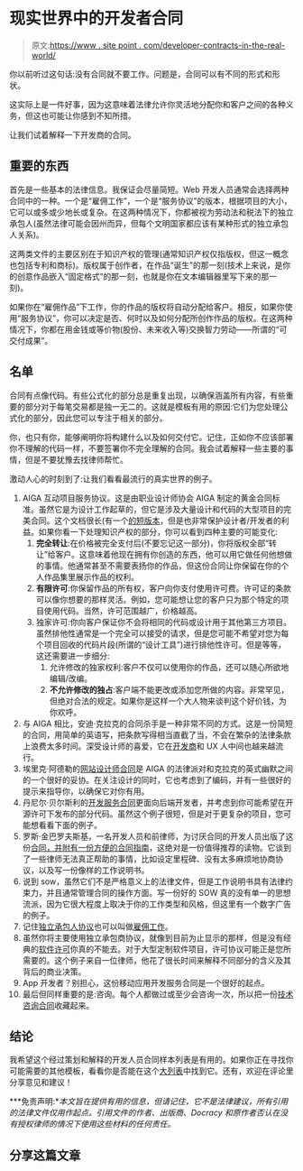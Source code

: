 # 现实世界中的开发者合同

> 原文:[https://www . site point . com/developer-contracts-in-the-real-world/](https://www.sitepoint.com/developer-contracts-in-the-real-world/)

你以前听过这句话:没有合同就不要工作。问题是，合同可以有不同的形式和形状。

这实际上是一件好事，因为这意味着法律允许你灵活地分配你和客户之间的各种义务，但这也可能让你感到不知所措。

让我们试着解释一下开发商的合同。

## 重要的东西

首先是一些基本的法律信息。我保证会尽量简短。Web 开发人员通常会选择两种合同中的一种。一个是“雇佣工作”，一个是“服务协议”的版本，根据项目的大小，它可以或多或少地长或复杂。在这两种情况下，你都被视为劳动法和税法下的独立承包人(虽然法律可能会因州而异，但每个文明国家都应该有某种形式的独立承包人关系)。

这两类文件的主要区别在于知识产权的管理(通常知识产权仅指版权，但这一概念也包括专利和商标)。版权属于创作者，在作品“诞生”的那一刻(技术上来说，是你的创意作品嵌入“固定格式”的那一刻，也就是你在文本编辑器里写下来的那一刻)。

如果你在“雇佣作品”下工作，你的作品的版权将自动分配给客户。相反，如果你使用“服务协议”，你可以决定是否、何时以及如何分配所创作作品的版权。在这两种情况下，你都在用金钱或等价物(股份、未来收入等)交换智力劳动——所谓的“可交付成果”。

## 名单

合同有点像代码。有些公式化的部分总是重复出现，以确保涵盖所有内容，有些重要的部分对于每笔交易都是独一无二的。这就是模板有用的原因:它们为您处理公式化的部分，因此您可以专注于相关的部分。

你，也只有你，能够阐明你将构建什么以及如何交付它。记住，正如你不应该部署你不理解的代码一样，不要签署你不完全理解的合同。我会试着解释一些主要的事情，但是不要犹豫去找律师帮忙。

激动人心的时刻到了:让我们看看最流行的真实世界的例子。

1.  AIGA 互动项目服务协议。这是由职业设计师协会 AIGA 制定的黄金合同标准。虽然它是为设计工作起草的，但它是涉及大量设计和代码的大型项目的完美合同。这个文档很长(有一个[的短版本](https://www.docracy.com/8574/design-and-development-contract)，但是也非常保护设计者/开发者的利益。如果你看一下处理知识产权的部分，你可以看到四种主要的可能变化:
    1.  **完全转让**:在价格被完全支付后(不要忘记这一部分)，你将版权全部“转让”给客户。这意味着他现在拥有你创造的东西，他可以用它做任何他想做的事情。他通常甚至不需要表扬你的作品，但这份合同让你保留在你的个人作品集里展示作品的权利。
    2.  **有限许可**:你保留作品的所有权，客户向你支付使用许可费。许可证的条款可以像你想要的那样灵活。例如，您可能想让您的客户只为那个特定的项目使用代码。当然，许可范围越广，价格越高。
    3.  独家许可:你向客户保证你不会将相同的代码或设计用于其他第三方项目。虽然排他性通常是一个完全可以接受的请求，但是您可能不希望对您为每个项目回收的代码片段(所谓的“设计工具”)进行排他性许可。但是等等，这还需要进一步细分:
        1.  允许修改的独家权利:客户不仅可以使用你的作品，还可以随心所欲地编辑/改编。
        2.  **不允许修改的独占**:客户端不能更改或添加您所做的内容。非常罕见，但绝对合法的规定。如果你是这样一个大人物来谈判这个好价钱，为你欢呼。
2.  与 AIGA 相比，安迪·克拉克的合同杀手是一种非常不同的方式。这是一份简短的合同，用简单的英语写，把条款写得相当直截了当，不会在繁杂的法律条款上浪费太多时间。深受设计师的喜爱，它在[开发商](https://www.docracy.com/0hn6xm73hv7/code-foremen-plain-english-contract)和 UX 人中间也越来越流行。
3.  埃里克·阿德勒的[网站设计师合同](https://www.docracy.com/5598/website-identity-design-contract)是 AIGA 的法律派对和克拉克的英式幽默之间的一个很好的妥协。在关注设计的同时，它也考虑到了编码，并有一些很好的提示来指导你，以确保它对你有用。
4.  丹尼尔·贝尔斯利的[开发服务合同](https://www.docracy.com/7079/development-service-contract)更面向后端开发者，并考虑到你可能希望在开源许可下发布的部分代码。虽然这个例子很短，但是对于更复杂的项目，您可能想看看下面的例子。
5.  罗斯·金巴罗夫斯基，一名开发人员和前律师，为讨厌合同的开发人员出版了这份[合同，并附有一份方便的](https://www.docracy.com/5549/independent-contractor-agreement-developers-)[合同指南](http://rosskimbarovsky.com/contracts-for-software-and-website-developers.pdf)，这绝对是一份值得推荐的读物。它谈到了一些律师无法真正帮助的事情，比如设定里程碑、没有太多麻烦地协商协议，以及写一份像样的工作说明书。
6.  说到 sow，虽然它们不是严格意义上的法律文件，但是工作说明书具有法律约束力，并且通常管理合同的操作方面。写一份好的 SOW 真的没有单一的思想流派，因为它很大程度上取决于你的工作类型和风格，但这里有一个数字广告的例子。
7.  记住[独立承包人协议](https://www.docracy.com/6285/independent-developer-or-contractor-agreement)也可以叫做[雇佣工作](https://www.docracy.com/0zjwiabq0ai/work-for-hire-agreement-distilled)。
8.  虽然你将主要使用独立承包商协议，就像到目前为止显示的那样，但是没有经典的[软件许可](https://www.docracy.com/5207/software-licensing-agreement)你真的不能去。对于大型定制软件项目，许可协议可能正是您所需要的。这个例子来自一位律师，他花了很长时间来解释不同部分的含义及其背后的商业决策。
9.  App 开发者？别担心，这份移动应用开发服务合同是一个很好的起点。
10.  最后但同样重要的是:咨询。每个人都做过或至少会咨询一次，所以把一份[技术咨询合同](https://www.docracy.com/0uzihxju7jl/technology-consulting-contract)收藏起来。

## 结论

我希望这个经过策划和解释的开发人员合同样本列表是有用的。如果你正在寻找你可能需要的其他模板，看看你是否能在这个[大列表](https://www.docracy.com/topic/1e6bi5l90z/open-source-legal-documents-for-developers?startPdfDownload=false)中找到它。还有，欢迎在评论里分享意见和建议！

***免责声明:**本文旨在提供有用的信息，但请记住，它不是法律建议，所有引用的法律文件仅用作起点。引用文件的作者、出版商、Docracy 和原作者否认在没有授权律师的情况下使用这些材料的任何责任。*

## 分享这篇文章